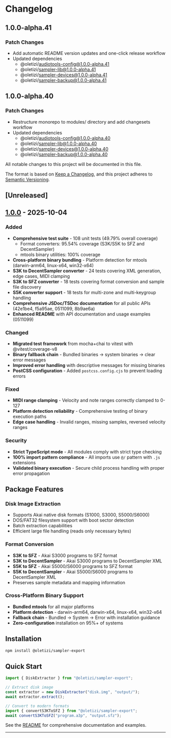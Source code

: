 # Changelog

## 1.0.0-alpha.41

### Patch Changes

- Add automatic README version updates and one-click release workflow
- Updated dependencies
  - @oletizi/audiotools-config@1.0.0-alpha.41
  - @oletizi/sampler-lib@1.0.0-alpha.41
  - @oletizi/sampler-devices@1.0.0-alpha.41
  - @oletizi/sampler-backup@1.0.0-alpha.41

## 1.0.0-alpha.40

### Patch Changes

- Restructure monorepo to modules/ directory and add changesets workflow
- Updated dependencies
  - @oletizi/audiotools-config@1.0.0-alpha.40
  - @oletizi/sampler-lib@1.0.0-alpha.40
  - @oletizi/sampler-devices@1.0.0-alpha.40
  - @oletizi/sampler-backup@1.0.0-alpha.40

All notable changes to this project will be documented in this file.

The format is based on [Keep a Changelog](https://keepachangelog.com/en/1.1.0/),
and this project adheres to [Semantic Versioning](https://semver.org/spec/v2.0.0.html).

## [Unreleased]

## [1.0.0] - 2025-10-04

### Added

- **Comprehensive test suite** - 108 unit tests (49.79% overall coverage)
  - Format converters: 95.54% coverage (S3K/S5K to SFZ and DecentSampler)
  - mtools binary utilities: 100% coverage
- **Cross-platform binary bundling** - Platform detection for mtools (darwin-arm64, linux-x64, win32-x64)
- **S3K to DecentSampler converter** - 24 tests covering XML generation, edge cases, MIDI clamping
- **S3K to SFZ converter** - 18 tests covering format conversion and sample file discovery
- **S5K converter support** - 18 tests for multi-zone and multi-keygroup handling
- **Comprehensive JSDoc/TSDoc documentation** for all public APIs (42e1be4, f5a95ae, 0511099, 8b9ae6a)
- **Enhanced README** with API documentation and usage examples (0511099)

### Changed

- **Migrated test framework** from mocha+chai to vitest with @vitest/coverage-v8
- **Binary fallback chain** - Bundled binaries → system binaries → clear error messages
- **Improved error handling** with descriptive messages for missing binaries
- **PostCSS configuration** - Added `postcss.config.cjs` to prevent loading errors

### Fixed

- **MIDI range clamping** - Velocity and note ranges correctly clamped to 0-127
- **Platform detection reliability** - Comprehensive testing of binary execution paths
- **Edge case handling** - Invalid ranges, missing samples, reversed velocity ranges

### Security

- **Strict TypeScript mode** - All modules comply with strict type checking
- **100% import pattern compliance** - All imports use `@/` pattern with `.js` extensions
- **Validated binary execution** - Secure child process handling with proper error propagation

## Package Features

### Disk Image Extraction

- Supports Akai native disk formats (S1000, S3000, S5000/S6000)
- DOS/FAT32 filesystem support with boot sector detection
- Batch extraction capabilities
- Efficient large file handling (reads only necessary bytes)

### Format Conversion

- **S3K to SFZ** - Akai S3000 programs to SFZ format
- **S3K to DecentSampler** - Akai S3000 programs to DecentSampler XML
- **S5K to SFZ** - Akai S5000/S6000 programs to SFZ format
- **S5K to DecentSampler** - Akai S5000/S6000 programs to DecentSampler XML
- Preserves sample metadata and mapping information

### Cross-Platform Binary Support

- **Bundled mtools** for all major platforms
- **Platform detection** - darwin-arm64, darwin-x64, linux-x64, win32-x64
- **Fallback chain** - Bundled → System → Error with installation guidance
- **Zero-configuration** installation on 95%+ of systems

## Installation

```bash
npm install @oletizi/sampler-export
```

## Quick Start

```typescript
import { DiskExtractor } from "@oletizi/sampler-export";

// Extract disk image
const extractor = new DiskExtractor("disk.img", "output/");
await extractor.extract();

// Convert to modern formats
import { convertS3KToSFZ } from "@oletizi/sampler-export";
await convertS3KToSFZ("program.a3p", "output.sfz");
```

See the [README](./README.md) for comprehensive documentation and examples.

---

[1.0.0]: https://github.com/oletizi/audio-tools/releases/tag/sampler-export-v1.0.0
